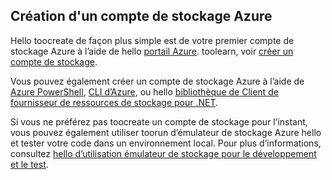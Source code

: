## <a name="create-an-azure-storage-account"></a>Création d'un compte de stockage Azure
Hello toocreate de façon plus simple est de votre premier compte de stockage Azure à l’aide de hello [portail Azure](https://portal.azure.com). toolearn, voir [créer un compte de stockage](../articles/storage/common/storage-create-storage-account.md#create-a-storage-account).

Vous pouvez également créer un compte de stockage Azure à l’aide de [Azure PowerShell](../articles/storage/common/storage-powershell-guide-full.md), [CLI d’Azure](../articles/storage/common/storage-azure-cli.md), ou hello [bibliothèque de Client de fournisseur de ressources de stockage pour .NET](/dotnet/api/microsoft.azure.management.storage).

Si vous ne préférez pas toocreate un compte de stockage pour l’instant, vous pouvez également utiliser toorun d’émulateur de stockage Azure hello et tester votre code dans un environnement local. Pour plus d’informations, consultez [hello d’utilisation émulateur de stockage pour le développement et le test](../articles/storage/common/storage-use-emulator.md).

